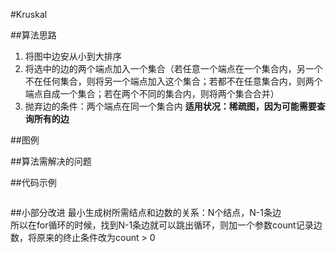 #Kruskal

##算法思路
1. 将图中边安从小到大排序
2. 将选中的边的两个端点加入一个集合（若任意一个端点在一个集合内，另一个不在任何集合，则将另一个端点加入这个集合；若都不在任意集合内，则两个端点自成一个集合；若在两个不同的集合内，则将两个集合合并）
3. 抛弃边的条件：两个端点在同一个集合内
**适用状况：稀疏图，因为可能需要查询所有的边**

##图例


##算法需解决的问题


##代码示例
```cpp
```

##小部分改进
最小生成树所需结点和边数的关系：N个结点，N-1条边<br>
所以在for循环的时候，找到N-1条边就可以跳出循环，则加一个参数count记录边数，将原来的终止条件改为count > 0
